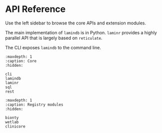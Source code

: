 # API Reference

Use the left sidebar to browse the core APIs and extension modules.

The main implementation of `lamindb` is in Python. `laminr` provides a highly parallel API that is largely based on `reticulate`.

The CLI exposes `lamindb` to the command line.

```{toctree}
:maxdepth: 1
:caption: Core
:hidden:

cli
lamindb
laminr
sql
rest
```

```{toctree}
:maxdepth: 1
:caption: Registry modules
:hidden:

bionty
wetlab
clinicore
```
